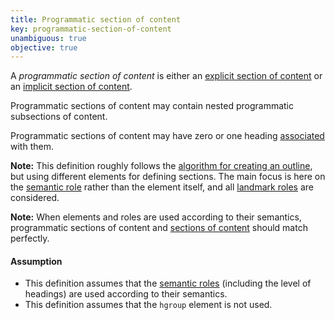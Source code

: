 ```yaml
---
title: Programmatic section of content
key: programmatic-section-of-content
unambiguous: true
objective: true
---
```


A _programmatic section of content_ is either an [explicit section of content][] or an [implicit section of content][].

Programmatic sections of content may contain nested programmatic subsections of content.

Programmatic sections of content may have zero or one heading [associated][] with them.

**Note:** This definition roughly follows the [algorithm for creating an outline][outline algorithm], but using different elements for defining sections. The main focus is here on the [semantic role][] rather than the element itself, and all [landmark roles][landmark] are considered.

**Note:** When elements and roles are used according to their semantics, programmatic sections of content and [sections of content][] should match perfectly.

#### Assumption

- This definition assumes that the [semantic roles][semantic role] (including the level of headings) are used according to their semantics.
- This definition assumes that the `hgroup` element is not used.

[associated]: #heading-section-association 'Definition of association between headings and sections'
[browsing context container]: https://html.spec.whatwg.org/multipage/browsers.html#browsing-context-container 'Definition of browsing context container'
[explicit section of content]: #explicit-section-of-content 'Definition of explicit section of content'
[host]: https://dom.spec.whatwg.org/#concept-documentfragment-host 'Definition of host'
[implicit section of content]: #implicit-section-of-content 'Definition of implicit section of content'
[landmark]: https://www.w3.org/TR/wai-aria-1.1/#landmark 'The landmark role'
[outline algorithm]: https://html.spec.whatwg.org/multipage/sections.html#outlines 'Definition of outline'
[sections of content]: #section-of-content 'Definition of section of content'
[semantic role]: #semantic-role 'Definition of semantic role'
[shadow root]: https://dom.spec.whatwg.org/#concept-shadow-root 'Definition of shadow root'
